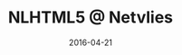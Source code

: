 ---
layout: default
title: "NLHTML5 @ Netvlies"
date: 2016-04-21
venue: "Prinsenkade 8, Breda"
ticket: "free"
time: "7:00pm"
href: "http://www.meetup.com/NLHTML5/events/227882713/"
---
